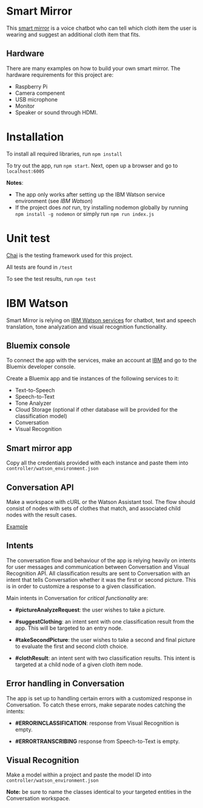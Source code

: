# Smart Mirror

This [smart mirror](https://imgur.com/a/EB25dZO) is a voice chatbot who can tell which cloth item the user is wearing and suggest an additional cloth item that fits.


## Hardware
There are many examples on how to build your own smart mirror. The hardware requirements for this project are:
- Raspberry Pi
- Camera compenent
- USB microphone
- Monitor
- Speaker or sound through HDMI.

# Installation

To install all required libraries, run `npm install`

To try out the app, run `npm start`. Next, open up a browser and go to `localhost:6005`

**Notes**:
- The app only works after setting up the IBM Watson service environment (see _IBM Watson_)
- If the project does _not_ run, try installing nodemon globally by running `npm install -g nodemon` or simply run 
`npm run index.js`

# Unit test
[Chai](https://github.com/chaijs/chai) is the testing framework used for this project.

All tests are found in `/test`

To see the test results, run `npm test`

# IBM Watson
Smart Mirror is relying on [IBM Watson services](https://github.com/watson-developer-cloud/node-sdk) for chatbot, text and speech translation, tone analyzation and visual recognition functionality.

## Bluemix console
To connect the app with the services, make an account at [IBM](https://www.ibm.com/watson/developer/) and go to the Bluemix developer console. 

Create a Bluemix app and tie instances of the following services to it:
- Text-to-Speech
- Speech-to-Text
- Tone Analyzer
- Cloud Storage (optional if other database will be provided for the classification model)
- Conversation
- Visual Recognition

## Smart mirror app
Copy all the credentials provided with each instance and paste them into  
`controller/watson_environment.json`

## Conversation API
Make a workspace with cURL or the Watson Assistant tool. The flow should consist of nodes with sets of clothes that match, and associated child nodes with the result cases. 

[Example](https://imgur.com/j7onTqY)

## Intents
The conversation flow and behaviour of the app is relying heavily on intents for user messages and communication between Conversation and Visual Recognition API. All classification results are sent  to Conversation with an intent that tells Conversation whether it was the first or second picture. This is in order to customize a response to a given classification. 

Main intents in Conversation for _critical functionality_ are:

- **#pictureAnalyzeRequest**: the user wishes to take a picture.

- **#suggestClothing**: an intent sent with one classification result from the app. This will be targeted to an entry node.

-  **#takeSecondPicture**: the user wishes to take a second and final picture to evaluate the first and second cloth choice.

- **#clothResult**: an intent sent with two classification results. This intent is targeted at a child node of a given cloth item node. 

## Error handling in Conversation
The app is set up to handling certain errors with a customized response in Conversation. To catch these errors, make separate nodes catching the intents: 

- **#ERRORINCLASSIFICATION**: response from Visual Recognition is empty.

- **#ERRORTRANSCRIBING** response from Speech-to-Text is empty.

## Visual Recognition
Make a model within a project and paste the model ID into `controller/watson_environment.json`

**Note:** be sure to name the classes identical to your targeted entities in the Conversation workspace.
 
